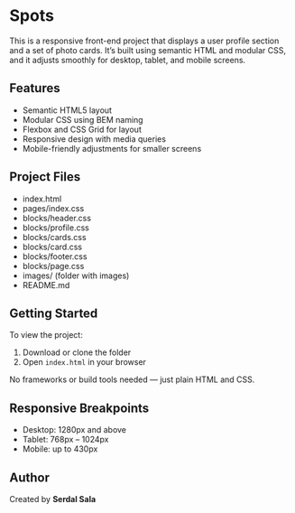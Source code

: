# Spots

This is a responsive front-end project that displays a user profile section and a set of photo cards. It’s built using semantic HTML and modular CSS, and it adjusts smoothly for desktop, tablet, and mobile screens.

## Features

- Semantic HTML5 layout
- Modular CSS using BEM naming
- Flexbox and CSS Grid for layout
- Responsive design with media queries
- Mobile-friendly adjustments for smaller screens

## Project Files

- index.html
- pages/index.css
- blocks/header.css
- blocks/profile.css
- blocks/cards.css
- blocks/card.css
- blocks/footer.css
- blocks/page.css
- images/ (folder with images)
- README.md

## Getting Started

To view the project:

1. Download or clone the folder
2. Open `index.html` in your browser

No frameworks or build tools needed — just plain HTML and CSS.

## Responsive Breakpoints

- Desktop: 1280px and above
- Tablet: 768px – 1024px
- Mobile: up to 430px

## Author

Created by **Serdal Sala**
